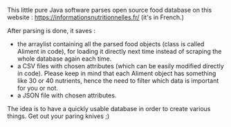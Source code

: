 This little pure Java software parses open source food database on this website : https://informationsnutritionnelles.fr/ (it's in French.)

After parsing is done, it saves :
- the arraylist containing all the parsed food objects (class is called Aliment in code), for loading it directly next time instead of scraping the whole database again each time.
- a CSV files with chosen attributes (which can be easily modified directly in code). Please keep in mind that each Aliment object has something like 30 or 40 nutrients, hence the need to filter which data is important for you or not.
- a JSON file with chosen attributes.

The idea is to have a quickly usable database in order to create various things. Get out your paring knives ;)
